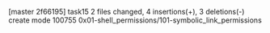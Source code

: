 [master 2f66195] task15
 2 files changed, 4 insertions(+), 3 deletions(-)
 create mode 100755 0x01-shell_permissions/101-symbolic_link_permissions
